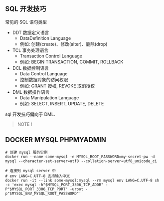 ## SQL 开发技巧

常见的 SQL 语句类型

* DDT 数据定义语言
    - DataDefinition Language
    - 例如: 创建(create)、修改(alter)、删除(drop)
* TCL 事务处理语言
    - Transaction Control Language
    - 例如: BEGIN TRANSACTION, COMMIT, ROLLBACK
* DCL 数据控制语言
    - Data Control Language
    - 控制数据对象的访问权限
    - 例如: GRANT 授权, REVOKE 取消授权
* DML 数据操作语言
    - Data Manipulation Language
    - 例如: SELECT, INSERT, UPDATE, DELETE

sql 开发技巧偏向于 DML.




> NOTE !

## DOCKER MYSQL PHPMYADMIN



```shell
# 创建 mysql 服务实例
docker run --name some-mysql -e MYSQL_ROOT_PASSWORD=my-secret-pw -d mysql --character-set-server=utf8 --collation-server=utf8_unicode_ci

# 连接到 mysql server 中
# env LANG=C.UTF-8 支持输入中文
docker run -it --link some-mysql:mysql --rm mysql env LANG=C.UTF-8 sh -c 'exec mysql -h"$MYSQL_PORT_3306_TCP_ADDR" -P"$MYSQL_PORT_3306_TCP_PORT" -uroot -p"$MYSQL_ENV_MYSQL_ROOT_PASSWORD"'
```
